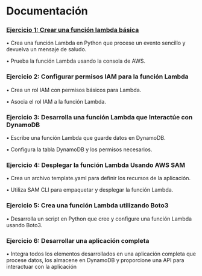# Documentación
### [Ejercicio 1: Crear una función lambda básica](docs/lab_learner/1_console_lambda.py)
• Crea una función Lambda en Python que procese un evento sencillo y devuelva un mensaje de saludo.

• Prueba la función Lambda usando la consola de AWS.

### Ejercicio 2: Configurar permisos IAM para la función Lambda
• Crea un rol IAM con permisos básicos para Lambda.

• Asocia el rol IAM a la función Lambda.

### Ejercicio 3: Desarrolla una función Lambda que Interactúe con DynamoDB
• Escribe una función Lambda que guarde datos en DynamoDB.

• Configura la tabla DynamoDB y los permisos necesarios.

### Ejercicio 4: Desplegar la función Lambda Usando AWS SAM
• Crea un archivo template.yaml para definir los recursos de la aplicación.

• Utiliza SAM CLI para empaquetar y desplegar la función Lambda.

### Ejercicio 5: Crea una función Lambda utilizando Boto3
• Desarrolla un script en Python que cree y configure una función Lambda usando Boto3.

### Ejercicio 6: Desarrollar una aplicación completa
• Integra todos los elementos desarrollados en una aplicación completa que procese datos, los
almacene en DynamoDB y proporcione una API para interactuar con la aplicación